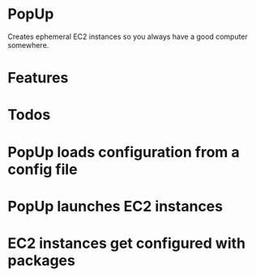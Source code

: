 PopUp
==========
Creates ephemeral EC2 instances so you always have a good computer somewhere.

# Features #

# Todos #
# PopUp loads configuration from a config file
# PopUp launches EC2 instances
# EC2 instances get configured with packages
